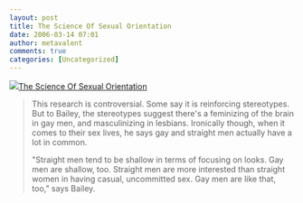 ```yaml
---
layout: post
title: The Science Of Sexual Orientation
date: 2006-03-14 07:01
author: metavalent
comments: true
categories: [Uncategorized]
---
```

<!--Lead Photo --><a href="http://www.cbsnews.com/stories/2006/03/09/60minutes/main1385230.shtml"><img src="https://web.archive.org/web/*/http://awebcamdarkly.com/">The Science Of Sexual Orientation</a>
<blockquote>This research is controversial. Some say it is reinforcing stereotypes. But to Bailey, the stereotypes suggest there's a feminizing of the brain in gay men, and masculinizing in lesbians. Ironically though, when it comes to their sex lives, he says gay and straight men actually have a lot in common.

"Straight men tend to be shallow in terms of focusing on looks. Gay men are shallow, too. Straight men are more interested than straight women in having casual, uncommitted sex. Gay men are like that, too," says Bailey. </blockquote>
